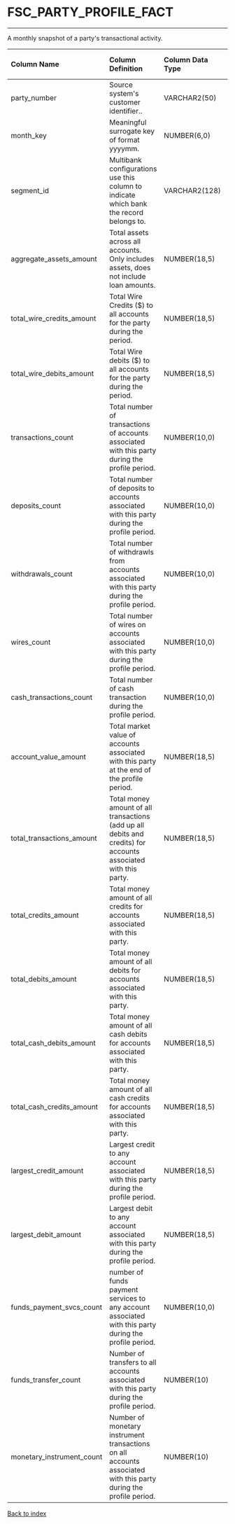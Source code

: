 # FSC_PARTY_PROFILE_FACT

---

A monthly snapshot of a party's transactional activity.

| Column Name               | Column Definition                                                                                                | Column Data Type   | Column Null Option   | PK   | FK   |
|:--------------------------|:-----------------------------------------------------------------------------------------------------------------|:-------------------|:---------------------|:-----|:-----|
| party_number              | Source system's customer identifier..                                                                            | VARCHAR2(50)       | Not Null             | Yes  | No   |
| month_key                 | Meaningful surrogate key of format yyyymm.                                                                       | NUMBER(6,0)        | Not Null             | No   | Yes  |
| segment_id                | Multibank configurations use this column to indicate which bank the record belongs to.                           | VARCHAR2(128)      | Not Null             | No   | Yes  |
| aggregate_assets_amount   | Total assets across all accounts.  Only includes assets, does not include loan amounts.                          | NUMBER(18,5)       | Null                 | No   | No   |
| total_wire_credits_amount | Total Wire Credits ($) to all accounts for the party during the period.                                          | NUMBER(18,5)       | Null                 | No   | No   |
| total_wire_debits_amount  | Total Wire debits ($) to all accounts for the party during the period.                                           | NUMBER(18,5)       | Null                 | No   | No   |
| transactions_count        | Total number of transactions of accounts associated with this party during the profile period.                   | NUMBER(10,0)       | Null                 | No   | No   |
| deposits_count            | Total number of deposits to accounts associated with this party during the profile period.                       | NUMBER(10,0)       | Null                 | No   | No   |
| withdrawals_count         | Total number of withdrawls from accounts associated with this party during the profile period.                   | NUMBER(10,0)       | Null                 | No   | No   |
| wires_count               | Total number of wires on accounts associated with this party during the profile period.                          | NUMBER(10,0)       | Null                 | No   | No   |
| cash_transactions_count   | Total number of cash transaction during the profile period.                                                      | NUMBER(10,0)       | Null                 | No   | No   |
| account_value_amount      | Total market value of accounts associated with this party at the end of the profile period.                      | NUMBER(18,5)       | Null                 | No   | No   |
| total_transactions_amount | Total money amount of all transactions (add up all debits and credits) for accounts associated with this party.  | NUMBER(18,5)       | Null                 | No   | No   |
| total_credits_amount      | Total money amount of all credits for accounts associated with this party.                                       | NUMBER(18,5)       | Null                 | No   | No   |
| total_debits_amount       | Total money amount of all debits for accounts associated with this party.                                        | NUMBER(18,5)       | Null                 | No   | No   |
| total_cash_debits_amount  | Total money amount of all cash debits for accounts associated with this party.                                   | NUMBER(18,5)       | Null                 | No   | No   |
| total_cash_credits_amount | Total money amount of all cash credits for accounts associated with this party.                                  | NUMBER(18,5)       | Null                 | No   | No   |
| largest_credit_amount     | Largest credit to any account associated with this party during the profile period.                              | NUMBER(18,5)       | Null                 | No   | No   |
| largest_debit_amount      | Largest debit to any account associated with this party during the profile period.                               | NUMBER(18,5)       | Null                 | No   | No   |
| funds_payment_svcs_count  | number of funds payment services to any account associated with this party during the profile period.            | NUMBER(10,0)       | Null                 | No   | No   |
| funds_transfer_count      | Number of transfers to all accounts associated with this party during the profile period.                        | NUMBER(10)         | Null                 | No   | No   |
| monetary_instrument_count | Number of monetary instrument transactions on all accounts associated with this party during the profile period. | NUMBER(10)         | Null                 | No   | No   |

[Back to index](./index.md)